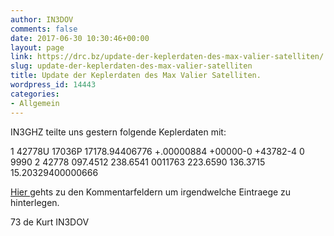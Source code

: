 ```yaml
---
author: IN3DOV
comments: false
date: 2017-06-30 10:30:46+00:00
layout: page
link: https://drc.bz/update-der-keplerdaten-des-max-valier-satelliten/
slug: update-der-keplerdaten-des-max-valier-satelliten
title: Update der Keplerdaten des Max Valier Satelliten.
wordpress_id: 14443
categories:
- Allgemein
---
```


IN3GHZ teilte uns gestern folgende Keplerdaten mit:

1 42778U 17036P 17178.94406776 +.00000884 +00000-0 +43782-4 0 9990
2 42778 097.4512 238.6541 0011763 223.6590 136.3715 15.20329400000666

[Hier ](https://drc.bz/nachtrag-zum-max-valier-sat-von-iw3bwb/)gehts zu den Kommentarfeldern um irgendwelche Eintraege zu hinterlegen.

73 de Kurt IN3DOV
